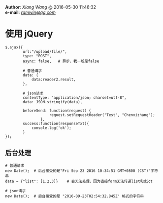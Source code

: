 **Author**: *Xiang Wang* @ 2016-05-30 11:46:32  
**e-mail**: [*ramwin@qq.com*](mailto:ramwin@qq.com)

# 使用 jQuery
    $.ajax({
            url:"/upload/file/",
            type: "POST",
            async: false,   # 异步，我一般是false

            # 普通请求
            data: {
                data:reader2.result,
            },

            # json请求
            contentType: "application/json; charset=utf-8",
            data: JSON.stringify(data),

            beforeSend: function(request) {
                        request.setRequestHeader("Test", "Chenxizhang");
                    },
            success:function(responseTxt){
                console.log('ok');
            }
    });


## 后台处理
    # 普通请求
    new Date();  # 后台接受的是"Fri Sep 23 2016 10:34:51 GMT+0800 (CST)"字符串
    data = {"list": [1,2,3]}    # 会无法处理，因为直接form无法传递list和dict

    # json请求
    new Date();  # 后台接受的是 "2016-09-23T02:54:32.845Z" 格式的字符串

